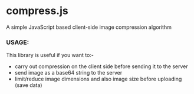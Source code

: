 # compress.js
A simple JavaScript based client-side image compression algorithm


### USAGE:
This library is useful if you want to:-
- carry out compression on the client side before sending it to the server
- send image as a base64 string to the server
- limit/reduce image dimensions and also image size before uploading (save data)
